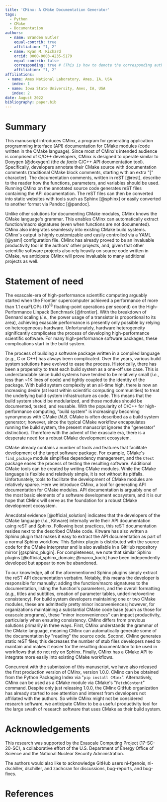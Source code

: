 ```yaml
---
title: 'CMinx: A CMake Documentation Generator'
tags:
  - Python
  - CMake
  - Documentation
authors:
  - name: Branden Butler
    equal-contrib: true
    affiliation: "1, 2"
  - name: Ryan M. Richard
    orcid: 0000-0003-4235-5179
    equal-contrib: false
    corresponding: true # (This is how to denote the corresponding author)
    affiliation: "1, 2"
affiliations:
 - name: Ames National Laboratory, Ames, IA, USA
   index: 1
 - name: Iowa State University, Ames, IA, USA
   index: 2
date: August 2022
bibliography: paper.bib
---
```


# Summary

This manuscript introduces CMinx, a program for generating
application programming interface (API) documentation for CMake modules
(code written in the CMake language). Since most of CMinx's intended audience
is comprised of C/C++ developers, CMinx is designed to operate similar to
Doxygen [@doxygen] (the *de facto* C/C++ API documentation tool).
Specifically, developers annotate their CMake source with documentation
comments (traditional CMake block comments, starting with an extra "["
character). The documentation comments, written in reST [@rest],
describe to the reader how the functions, parameters, and variables should be
used. Running CMinx on the annotated source code generates reST files containing
the API documentation. The reST files can then be converted into static
websites with tools such as Sphinx [@sphinx] or
easily converted to another format via Pandoc [@pandoc].

Unlike other solutions for documenting CMake modules, CMinx knows the CMake
language's grammar. This enables CMinx can automatically extract function/macro
signatures (even when functions are not documented). CMinx also integrates
seamlessly into existing CMake build systems. CMinx's output is highly
customizable and easily controlled via a YAML [@yaml] configuration file.
CMinx has already proved to be an invaluable
productivity tool in the authors' other projects, and, given that other
scientific software projects also rely heavily on source code written in CMake,
we anticipate CMinx will prove invaluable to many additional projects as well.

# Statement of need

The exascale-era of high-performance scientific computing arguably started when
the Frontier supercomputer achieved a performance of more than 1.1 exaFLOPs
(10$^{18}$ floating-point operations per second) on the High-Performance
Linpack Benchmark [@frontier]. With the breakdown of Dennard scaling
(*i.e.*, the power usage of a transistor is proportional to its area),
achieving exascale performance is presently only possible by relying
on heterogeneous hardware. Unfortunately, hardware heterogeneity significantly
complicates the process of developing high-performance scientific software.
For many high-performance software packages, these complications start in the
build system.

The process of building a software package written in a compiled language
(*e.g.*, C or C++) has always been complicated. Over the years, various build
system solutions have evolved to ease the process. Historically, there
has been a propensity to treat each build system as a one-off use case. This is
understandable since build systems have tended to be relatively small (*i.e.*,
less than ~1K lines of code) and tightly coupled to the identity of the package.
With build system complexity at an all-time high, there is now an
increasing desire (at least within scientific computing communities) to treat
the underlying build system infrastructure as code. This means that the
build system should be modularized, and those modules should be documented,
tested, and reusable. With the popularity of C/C++ for high-performance
computing, "build system" is increasingly becoming synonymous with CMake
(*N.B.* CMake is often described as a build system generator; however, since
the typical CMake workflow encapsulates running the build system, the
present manuscript ignores the "generator" distinction). Therefore with the
advent of the exascale era, there is a desperate need for a robust CMake
development ecosystem.

CMake already contains a number of tools and features that facilitate
development of the target software package. For example, CMake's
`find_package` module simplifies dependency management, and the `CTest` package
eases the process of testing the resulting software. Additional CMake tools
can be created by writing CMake modules. While the CMake language is
flexible and relatively simple, it is not without its pitfalls. Unfortunately,
tools  to facilitate the development of CMake modules are relatively sparse.
Here we introduce CMinx, a tool for generating API documentation for CMake
modules. API documentation is arguably one of the most basic elements of a
software development ecosystem, and it is our hope that CMinx will serve as the
foundation for a robust CMake development ecosystem.

Anecdotal evidence [@official_solution] indicates that the developers of the
CMake language (*i.e.*, Kitware) internally write their API documentation
using reST and Sphinx. Following best practices, this reST documentation
resides next to the described CMake code. Kitware has also written a
Sphinx plugin that makes it easy to extract the API documentation as part of a
normal Sphinx workflow. This Sphinx plugin is distributed with the source code
for the CMake interpreter and is also available in a GitHub repository mirror
[@sphinx_plugin]. For completeness, we note that similar Sphinx plugins
[@official_sphinx_domain; @marco_koch] have been independently developed but
appear to now be abandoned.

To our knowledge, all of the aforementioned Sphinx plugins simply extract the
reST API documentation verbatim. Notably, this means the developer is
responsible
for manually: adding the function/macro signatures to the documentation, listing
the function's parameters, and the overall formatting (*e.g.*, titles and
subtitles, creation of parameter tables, underline/overline consistency). For
build system developers maintaining one or two CMake modules, these are
admittedly pretty minor inconveniences; however, for organizations
maintaining a substantial CMake code base (such as those for exascale programs),
these "minor inconveniences" can
impact productivity, particularly when ensuring consistency. CMinx
differs from previous solutions primarily in three ways. First, CMinx
understands the grammar of the CMake language, meaning CMinx can automatically
generate some of the documentation by "reading" the source code. Second, CMinx
generates static reST files; this decreases the number of stub files developers
need to maintain and makes it easier for the resulting documentation to be
used in workflows that do not rely on Sphinx. Finally, CMinx has a CMake API
to integrate more easily into existing CMake workflows.

Concurrent with the submission of this manuscript, we have also released the
first production version of CMinx, version 1.0.0. CMinx can be obtained
from the Python Packaging Index via "`pip install CMinx`". Alternatively, CMinx
can be used as a CMake module via CMake's "`FetchContent`" command.
Despite only just releasing 1.0.0, the CMinx GitHub organization
has already started to see attention and interest from developers not
affiliated with the authors. So while CMinx might not be considered research
software, we anticipate CMinx to be a useful productivity tool for the large
swath of research software that uses CMake as their build system.

# Acknowledgements

This research was supported by the Exascale Computing Project (17-SC-20-SC),
a collaborative effort of the U.S. Department of Energy Office of Science
and the National Nuclear Security Administration.

The authors would also like to acknowledge GitHub users ni-fgenois,
ni-dschiller, dschiller, and zachcran for discussions, bug-reports, and
bug-fixes.

# References
